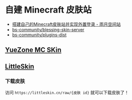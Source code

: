 # 自建 Minecraft 皮肤站

<!--truncate-->

- [搭建自己的Minecraft皮肤站并实现外置登录 - 雨月空间站](https://www.mintimate.cn/2021/09/26/MinecraftBlessing/)
- [bs-community/blessing-skin-server](https://github.com/bs-community/blessing-skin-server)
- [bs-community/plugins-dist](https://github.com/bs-community/plugins-dist)

## [YueZone MC SKin](https://skin.mc.yue.zone/)

## [LittleSkin](https://littleskin.cn/)

### 下载皮肤

访问 `https://littleskin.cn/raw/{皮肤 id}` 就可以下载皮肤了！
